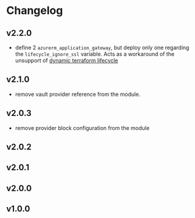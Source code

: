 # Changelog

## v2.2.0

- define 2 `azurerm_application_gateway`, but deploy only one regarding the `lifecycle_ignore_ssl` variable. Acts as a workaround of the unsupport of [dynamic terraform lifecycle](https://github.com/hashicorp/terraform/issues/24188)

## v2.1.0

- remove vault provider reference from the module.

## v2.0.3

- remove provider block configuration from the module  

## v2.0.2

## v2.0.1

## v2.0.0

## v1.0.0
